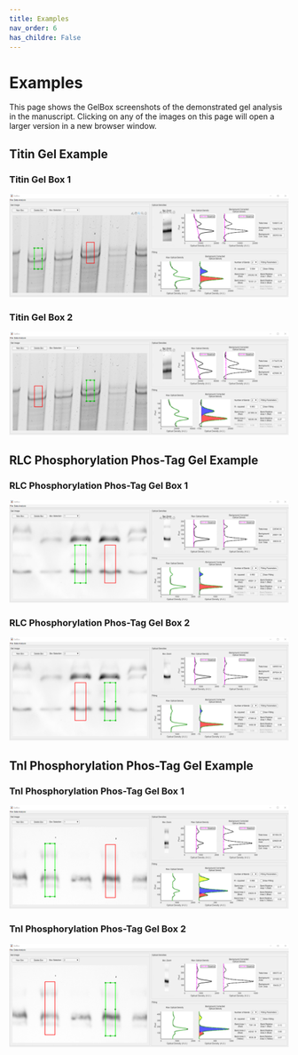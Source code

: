 ```yaml
---
title: Examples
nav_order: 6
has_childre: False
---
```


# Examples
This page shows the GelBox screenshots of the demonstrated gel analysis in the manuscript. Clicking on any of the images on this page will open a larger version in a new browser window.

## Titin Gel Example
### Titin Gel Box 1

<a href="media/titin_box_1.png" target="_blank">![titin gel box 1](media/titin_box_1.png)</a>

### Titin Gel Box 2

<a href="media/titin_box_2.png" target="_blank">![titin gel box 2](media/titin_box_2.png)</a>

## RLC Phosphorylation Phos-Tag Gel Example

### RLC Phosphorylation Phos-Tag Gel Box 1

<a href="media/rlc_box_1.png" target="_blank">![rlc gel box 1](media/rlc_box_1.png)</a>

### RLC Phosphorylation Phos-Tag Gel Box 2

<a href="media/rlc_box_2.png" target="_blank">![rlc gel box 2](media/rlc_box_2.png)</a>

## TnI Phosphorylation Phos-Tag Gel Example

### TnI Phosphorylation Phos-Tag Gel Box 1

<a href="media/tni_box_1.png" target="_blank">![tni gel box 1](media/tni_box_1.png)</a>

### TnI Phosphorylation Phos-Tag Gel Box 2

<a href="media/tni_box_2.png" target="_blank">![tni gel box 2](media/tni_box_2.png)</a>
